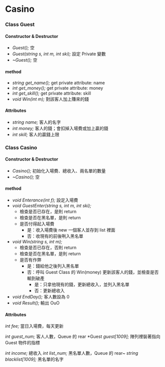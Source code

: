 # Casino

### Class Guest

#### Constructor & Destructor
* *Guest();* 空
* *Guest(string s, int m, int ski);* 設定 Private 變數
* *~Guest();* 空

#### method
* *string get_name();* get private attribute: name
* *int get_money();* get private attribute: money
* *int get_skill();* get private attribute: skill
* *void Win(int m);* 對該客人加上賺來的錢

#### Attributes
* *string name;* 客人的名字
* *int money;* 客人的錢；會扣掉入場費或加上贏的錢
* *int skill;* 客人的贏錢上限

### Class Casino

#### Constructor & Destructor
* *Casino();* 初始化入場費、總收入、兩名單的數量
* *~Casino();* 空

#### method
* *void Enterance(int f);* 設定入場費
* *void GuestEnter(string s, int m, int ski);*
    * 檢查是否已存在，是則 return
    * 檢查是否在黑名單，是則 return
    * 是否付得起入場費
        * 是：收入場費後 new 一個客人並存到 list 裡面
        * 否：收現有的前後咧入黑名單
* *void Win(string s, int m);*
    * 檢查是否已存在，否則 return
    * 檢查是否在黑名單，是則 return
    * 是否有作弊
        * 是：錢給他之後列入黑名單
        * 否：呼叫 Guest Class 的 Win(money) 更新該客人的錢，並檢查是否輸到破產
            * 是：只拿他現有的錢，更新總收入，並列入黑名單
            * 否：更新總收入
* *void EndDay();* 客人數設為 0
* *void Result();* 輸出 OuO

#### Attributes
*int fee;* 當日入場費，每天更新

*int guest_num;* 客人人數，Queue 的 rear
*Guest *guest[1009];* 陣列裡裝著指向 Guest 物件的指標

*int income;* 總收入
*int list_num;* 黑名單人數，Queue 的 rear~
*string blacklist[1009];* 黑名單的名字